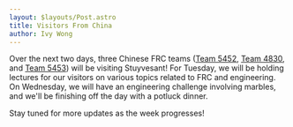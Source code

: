```yaml
---
layout: $layouts/Post.astro
title: Visitors From China
author: Ivy Wong
---
```

Over the next two days, three Chinese FRC teams ([Team 5452](http://www.thebluealliance.com/team/5452), [Team 4830](http://www.thebluealliance.com/team/4830), and [Team 5453](http://www.thebluealliance.com/team/5453)) will be visiting Stuyvesant! For Tuesday, we will be holding lectures for our visitors on various topics related to FRC and engineering. On Wednesday, we will have an engineering challenge involving marbles, and we'll be finishing off the day with a potluck dinner. 

Stay tuned for more updates as the week progresses!
